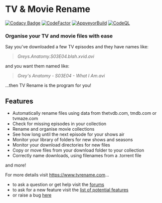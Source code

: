# TV & Movie Rename
[![Codacy Badge](https://app.codacy.com/project/badge/Grade/ad1fea1cdca5468fb3d6c237db26eb23)](https://www.codacy.com/gh/TV-Rename/tvrename/dashboard?utm_source=github.com&amp;utm_medium=referral&amp;utm_content=TV-Rename/tvrename&amp;utm_campaign=Badge_Grade)
[![CodeFactor](https://www.codefactor.io/repository/github/tv-rename/tvrename/badge)](https://www.codefactor.io/repository/github/tv-rename/tvrename)  [![AppveyorBuild](https://ci.appveyor.com/api/projects/status/github/TV-Rename/tvrename?svg=true)](https://ci.appveyor.com/project/MarkSummerville/tvrename)
[![CodeQL](https://github.com/TV-Rename/tvrename/actions/workflows/codeql.yml/badge.svg?branch=master)](https://github.com/TV-Rename/tvrename/actions/workflows/codeql.yml)

### Organise your TV and movie files with ease

Say you've downloaded a few TV episodes and they have names like:

> *Greys.Anatomy.S03E04.blah.xvid.avi*

and you want them named like:

> *Grey's Anatomy - S03E04 - What I Am.avi*

...then TV Rename is the program for you!

## Features

* Automatically rename files using data from thetvdb.com, tmdb.com or tvmaze.com
* Check for missing episodes in your collection
* Rename and organise movie collections
* See how long until the next episode for your shows air
* Monitor your library of folders for new shows and seasons
* Monitor your download directories for new files
* Copy or move files from your download folder to your collection
* Correctly name downloads, using filenames from a .torrent file

and more!

For more details visit https://www.tvrename.com...

* to ask a question or get help visit the [forums](https://groups.google.com/forum/#!forum/tvrename)
* to ask for a new feature visit the [list of potential features](https://tvrename.featureupvote.com/)
* or raise a bug [here](https://github.com/TV-Rename/tvrename/issues)
